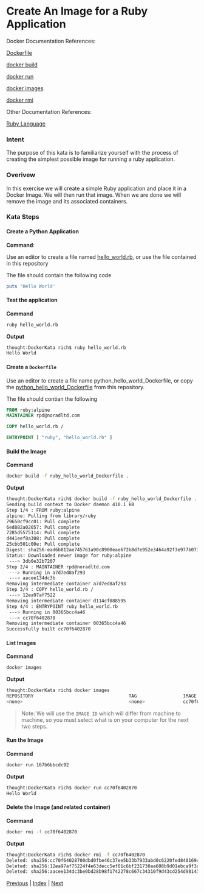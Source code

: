 # Create An Image for a Ruby Application

Docker Documentation References:

[Dockerfile](https://docs.docker.com/engine/reference/builder/)

[docker build](https://docs.docker.com/engine/reference/commandline/build/)

[docker run](https://docs.docker.com/engine/reference/commandline/run/)

[docker images](https://docs.docker.com/engine/reference/commandline/images/)

[docker rmi](https://docs.docker.com/engine/reference/commandline/rmi/)

Other Documentation References:

[Ruby Language](https://www.ruby-lang.org)

### Intent

The purpose of this kata is to familiarize yourself with the process of creating  the simplest possible image for running a ruby application.

### Overivew

In this exercise we will create a simple Ruby application and place it in a Docker Image. We will then run that image. When we are done we will remove the image and its associated containers.

### Kata Steps

#### Create a Python Application

**Command**:

Use an editor to create a file named [hello_world.rb](hello_world.rb), or use the file contained in this repository

The file should contain the following code

```ruby
puts 'Hello World'
```

#### Test the application

**Command**

```bash
ruby hello_world.rb
```

**Output**

```bash
thought:DockerKata rich$ ruby hello_world.rb
Hello World
```

#### Create a `Dockerfile`

Use an editor to create a file name python_hello_world_Dockerfile, or copy the [python_hello_world_Dockerfile](python_hello_world_Dockerfile) from this repository.

The file should contian the following

```Dockerfile
FROM ruby:alpine
MAINTAINER rpd@noradltd.com

COPY hello_world.rb /

ENTRYPOINT [ "ruby", "hello_world.rb" ]
```

#### Build the Image

**Command**

```bash
docker build -f ruby_hello_world_Dockerfile .
```

**Output**

```bash
thought:DockerKata rich$ docker build -f ruby_hello_world_Dockerfile .
Sending build context to Docker daemon 410.1 kB
Step 1/4 : FROM ruby:alpine
alpine: Pulling from library/ruby
79650cf9cc01: Pull complete
6ed882a02057: Pull complete
7285d5575114: Pull complete
d441eef8a308: Pull complete
25cbb501c00e: Pull complete
Digest: sha256:ead6b812ae745761a90c8900eae672b8d7e952e3464a92f3e977b073e4f91f1a
Status: Downloaded newer image for ruby:alpine
 ---> 3db0e32b7207
Step 2/4 : MAINTAINER rpd@noradltd.com
 ---> Running in a7d7ed8af293
 ---> aacee134dc3b
Removing intermediate container a7d7ed8af293
Step 3/4 : COPY hello_world.rb /
 ---> 12ea97af7522
Removing intermediate container d114cf088595
Step 4/4 : ENTRYPOINT ruby hello_world.rb
 ---> Running in 00365bcc4a46
 ---> cc70f6402870
Removing intermediate container 00365bcc4a46
Successfully built cc70f6402870
```

#### List Images

**Command**

```bash
docker images
```

**Output**

```bash
thought:DockerKata rich$ docker images
REPOSITORY                                   TAG                 IMAGE ID            CREATED             SIZE
<none>                                       <none>              cc70f6402870        54 seconds ago      61.2 MB
```

> Note: We will use the `IMAGE ID` which will differ from machine to machine, so you must select what is on your computer for the next two steps.

#### Run the Image

**Command**

```bash
docker run 167b6bbcdc92
```

**Output**

```bash
thought:DockerKata rich$ docker run cc70f6402870
Hello World
```

#### Delete the Image (and related container)

**Command**

```bash
docker rmi -f cc70f6402870
```

**Output**

```bash
thought:DockerKata rich$ docker rmi -f cc70f6402870
Deleted: sha256:cc70f64028700dbd0fbe46c37ee5b33b7933abd0c6220fed840169c65d0a8a5e
Deleted: sha256:12ea97af75224f4e63decc5ef01c6bf231730aa608b9d01ebca9f3a4eb801c3b
Deleted: sha256:aacee134dc3be0bd28b98f1742278c667c34310f9d43cd254d98143f1d1b37bd
```

[Previous](15_simple_python_image.md) | [Index](README.md) | [Next](17_setting_envvars.md)
